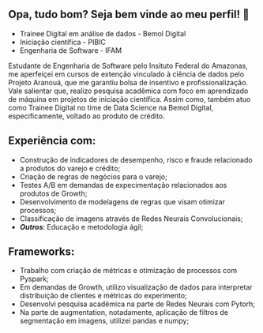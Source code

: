 

## Opa, tudo bom? Seja bem vinde ao meu perfil! :wave:
* Trainee Digital em análise de dados - Bemol Digital
* Iniciação científica - PIBIC
* Engenharia de Software - IFAM

Estudante de Engenharia de Software pelo Insituto Federal do Amazonas, me aperfeiçei em cursos de extenção vinculado à ciência de dados pelo Projeto Aranouá, que me garantiu bolsa de insentivo e profissionalização. Vale salientar que, realizo pesquisa acadêmica com foco em aprendizado de máquina em projetos de iniciação científica. Assim como, também atuo como Trainee Digital no time de Data Science na Bemol Digital, especificamente, voltado ao produto de crédito.

## Experiência com:
* Construção de indicadores de desempenho, risco e fraude relacionado a produtos do varejo e crédito;
* Criação de regras de negócios para o varejo;
* Testes A/B em demandas de expecimentação relacionados aos produtos de Growth;
* Desenvolvimento de modelagens de regras que visam otimizar processos;
* Classificação de imagens através de Redes Neurais Convolucionais;
* ***Outros***: Educação e metodologia ágil;

## Frameworks:
* Trabalho com criação de métricas e otimização de processos com Pyspark;
* Em demandas de Growth, utilizo visualização de dados para interpretar distribuição de clientes e métricas do experimento;
* Desenvolvi pesquisa acadêmica na parte de Redes Neurais com Pytorh;
* Na parte de augmentation, notadamente, aplicação de filtros de segmentação em imagens, utilizei pandas e numpy;


